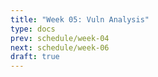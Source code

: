 ```yaml
---
title: "Week 05: Vuln Analysis"
type: docs
prev: schedule/week-04
next: schedule/week-06
draft: true
---
```

